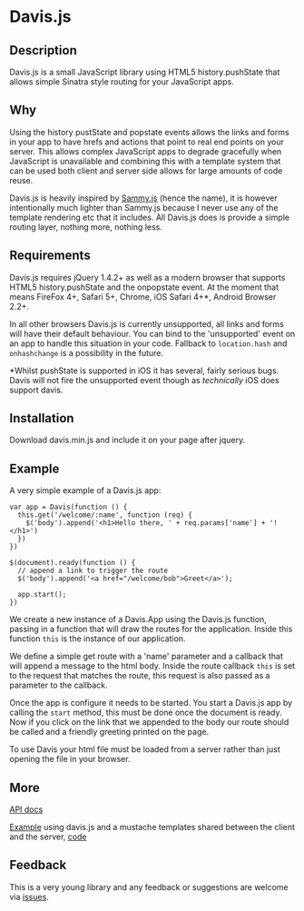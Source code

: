 # Davis.js

## Description

Davis.js is a small JavaScript library using HTML5 history.pushState that allows simple Sinatra style routing for your JavaScript apps.

## Why

Using the history pustState and popstate events allows the links and forms in your app to have hrefs and actions that point to real end points on your server.  This allows complex JavaScript apps to degrade gracefully when JavaScript is unavailable and combining this with a template system that can be used both client and server side allows for large amounts of code reuse.

Davis.js is heavily inspired by [Sammy.js](https://github.com/quirkey/sammy) (hence the name), it is however intentionally much lighter than Sammy.js because I never use any of the template rendering etc that it includes.  All Davis.js does is provide a simple routing layer, nothing more, nothing less.

## Requirements

Davis.js requires jQuery 1.4.2+ as well as a modern browser that supports HTML5 history.pushState and the onpopstate event.  At the moment that means FireFox 4+, Safari 5+, Chrome, iOS Safari 4+*, Android Browser 2.2+.

In all other browsers Davis.js is currently unsupported, all links and forms will have their default behaviour.  You can bind to the 'unsupported' event on an app to handle this situation in your code.  Fallback to `location.hash` and `onhashchange` is a possibility in the future.

*Whilst pushState is supported in iOS it has several, fairly serious bugs.  Davis will not fire the unsupported event though as _technically_ iOS does support davis.

## Installation

Download davis.min.js and include it on your page after jquery.

## Example

A very simple example of a Davis.js app:

    var app = Davis(function () {
      this.get('/welcome/:name', function (req) {
        $('body').append('<h1>Hello there, ' + req.params['name'] + '!</h1>')
      })
    })
    
    $(document).ready(function () {
      // append a link to trigger the route
      $('body').append('<a href="/welcome/bob">Greet</a>');
      
      app.start();
    })

We create a new instance of a Davis.App using the Davis.js function, passing in a function that will draw the routes for the application.  Inside this function `this` is the instance of our application.

We define a simple get route with a 'name' parameter and a callback that will append a message to the html body.  Inside the route callback `this` is set to the request that matches the route, this request is also passed as a parameter to the callback.

Once the app is configure it needs to be started.  You start a Davis.js app by calling the `start` method, this must be done once the document is ready.  Now if you click on the link that we appended to the body our route should be called and a friendly greeting printed on the page.

To use Davis your html file must be loaded from a server rather than just opening the file in your browser.

## More

[API docs](http://olivernn.github.com/davis.js/docs)

[Example](http://davis-example.heroku.com/notes) using davis.js and a mustache templates shared between the client and the server, [code](http://github.com/olivernn/notepad)



## Feedback

This is a very young library and any feedback or suggestions are welcome via [issues](https://github.com/olivernn/davis.js/issues).